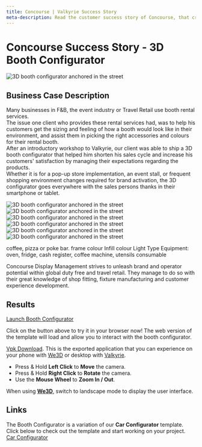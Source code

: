 ```yaml
---
title: Concourse | Valkyrie Success Story
meta-description: Read the customer success story of Concourse, that created a 3D booth configurator in hours using our ready-made template
---
```


# Concourse Success Story - 3D Booth Configurator

![3D booth configurator anchored in the street](https://cdn2.talansoft.com/ftp/img/concourse/booth-configurator-1.jpg)

## Business Case Description
Many businesses in F&B, the event industry or Travel Retail use booth rental services.  
The issue one client who provides these rental services had, was to help his customers get the sizing and feeling of how a booth would look like in their environment, and assist them in picking the right accessories and colours for their rental booth.  
After an introductory workshop to Valkyrie, our client was able to ship a 3D booth configurator that helped him shorten his sales cycle and increase his customers' satisfaction by managing their expectations regarding the products.  
Whether it is for a pop-up store implementation, an event stall, or frequent shopping environment changes required for brand activation, the 3D configurator goes everywhere with the sales persons thanks in their smartphone or tablet.  

![3D booth configurator anchored in the street](https://cdn2.talansoft.com/ftp/img/concourse/booth-configurator-2.jpg)  
![3D booth configurator anchored in the street](https://cdn2.talansoft.com/ftp/img/concourse/booth-configurator-3.jpg)  
![3D booth configurator anchored in the street](https://cdn2.talansoft.com/ftp/img/concourse/booth-configurator-4.jpg)  
![3D booth configurator anchored in the street](https://cdn2.talansoft.com/ftp/img/concourse/booth-configurator-5.jpg)  
![3D booth configurator anchored in the street](https://cdn2.talansoft.com/ftp/img/concourse/booth-configurator-6.jpg)  
![3D booth configurator anchored in the street](https://cdn2.talansoft.com/ftp/img/concourse/booth-configurator-7.jpg)  

coffee, pizza or poke bar.
frame colour
Infill colour
Light Type
Equipment: oven, fridge, cash register, coffee machine, utensils consumable

Concourse Display Management strives to unleash brand and operator potential within global duty free and travel retail. They manage to do so with their great knowledge of shop fitting, fixture manufacturing and customer experience development. 

## Results

<a class="btn btn-primary umami--click--bt_launch_booth_configurator" href="/vlk/samples/booth-configurator/booth_config_v1.vpk">Launch Booth Configurator</a>

Click on the button above to try it in your browser now! The web version of the template will load and allow you to interact with the booth configurator.  

[Vpk Download](https://cdn2.talansoft.com/ftp/samples/booth_config_v1.vpk). This is the exported application that you can experience on your phone with [We3D](/vlk/downloads#we3d) or desktop with [Valkyrie](/vlk/downloads#vlk).

- Press & Hold **Left Click** to **Move** the camera.
- Press & Hold **Right Click** to **Rotate** the camera.
- Use the **Mouse Wheel** to **Zoom In / Out**.

When using **[We3D](/vlk/downloads#we3d)**, switch to landscape mode to display the user interface.

## Links

The Booth Configurator is a variation of our **Car Configurator** template. Click below to check out the template and start working on your project.  
[Car Configurator](/vlk/VlkSamples/Car-Configurator) 
